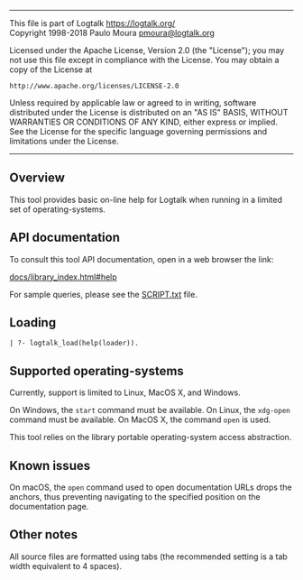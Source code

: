 ________________________________________________________________________

This file is part of Logtalk <https://logtalk.org/>  
Copyright 1998-2018 Paulo Moura <pmoura@logtalk.org>

Licensed under the Apache License, Version 2.0 (the "License");
you may not use this file except in compliance with the License.
You may obtain a copy of the License at

    http://www.apache.org/licenses/LICENSE-2.0

Unless required by applicable law or agreed to in writing, software
distributed under the License is distributed on an "AS IS" BASIS,
WITHOUT WARRANTIES OR CONDITIONS OF ANY KIND, either express or implied.
See the License for the specific language governing permissions and
limitations under the License.
________________________________________________________________________


Overview
--------

This tool provides basic on-line help for Logtalk when running in a limited
set of operating-systems.


API documentation
-----------------

To consult this tool API documentation, open in a web browser the link:

[docs/library_index.html#help](https://logtalk.org/docs/library_index.html#help)

For sample queries, please see the [SCRIPT.txt](SCRIPT.txt) file.


Loading
-------

	| ?- logtalk_load(help(loader)).


Supported operating-systems
---------------------------

Currently, support is limited to Linux, MacOS X, and Windows.

On Windows, the `start` command must be available. On Linux, the `xdg-open`
command must be available. On MacOS X, the command `open` is used.

This tool relies on the library portable operating-system access abstraction.


Known issues
------------

On macOS, the `open` command used to open documentation URLs drops the anchors,
thus preventing navigating to the specified position on the documentation page.


Other notes
-----------

All source files are formatted using tabs (the recommended setting is a
tab width equivalent to 4 spaces).

